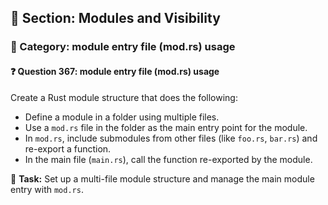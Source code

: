 ## 📘 Section: Modules and Visibility  
### 🔹 Category: module entry file (mod.rs) usage  
#### ❓ Question 367: module entry file (mod.rs) usage

Create a Rust module structure that does the following:

- Define a module in a folder using multiple files.
- Use a `mod.rs` file in the folder as the main entry point for the module.
- In `mod.rs`, include submodules from other files (like `foo.rs`, `bar.rs`) and re-export a function.
- In the main file (`main.rs`), call the function re-exported by the module.

🔧 **Task:** Set up a multi-file module structure and manage the main module entry with `mod.rs`.
